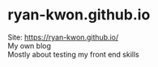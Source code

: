 # ryan-kwon.github.io
Site: https://ryan-kwon.github.io/ <br />
My own blog <br />
Mostly about testing my front end skills
